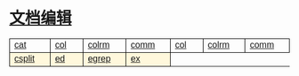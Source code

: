 # [文档编辑](/linuxcommand/document_editing/index)

<style type="text/css">
#customers{
	font-family:"Trebuchet MS", Arial, Helvetica, sans-serif;
	border: 1;
	width: 100%;
	border-collapse:collapse; 
}
#customers td, #customers th{
	width: 220;
	font-size:1em;
	border:1px solid #000000;
}

#customers tr.alt td{
	color:#000000;
	background-color:#FFF8DC;
}
</style>
<table  id="customers">
<tr>
	<td width="220"><a href="./#/linuxcommand/document_editing/cat">cat</a></td>
	<td width="220"><a href="./#/linuxcommand/document_editing/col">col</a></td>
	<td width="220"><a href="./#/linuxcommand/document_editing/colrm">colrm</a></td>
	<td width="220"><a href="./#/linuxcommand/document_editing/comm">comm</a></td>
	<td width="220"><a href="/#/linuxcommand/document_editing/col">col</a></td>
	<td width="220"><a href="/#/linuxcommand/document_editing/colrm">colrm</a></td>
	<td width="220"><a href="/#/linuxcommand/document_editing/comm">comm</a></td>
</tr>
<tr class="alt">
	<td><a href="./#/linuxcommand/document_editing/csplit">csplit</a></td>
	<td><a href="./#/linuxcommand/document_editing/ed">ed</a></td>
	<td><a href="./#/linuxcommand/document_editing/egrep">egrep</a></td>
	<td><a href="./#/linuxcommand/document_editing/ex">ex</td>
</tr>
</table>
